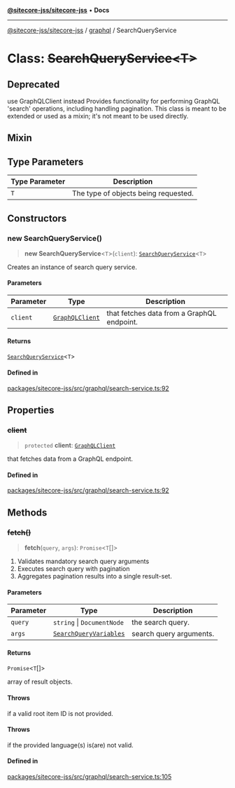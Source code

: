 [**@sitecore-jss/sitecore-jss**](../../README.md) • **Docs**

***

[@sitecore-jss/sitecore-jss](../../README.md) / [graphql](../README.md) / SearchQueryService

# Class: ~~SearchQueryService\<T\>~~

## Deprecated

use GraphQLClient instead
Provides functionality for performing GraphQL 'search' operations, including handling pagination.
This class is meant to be extended or used as a mixin; it's not meant to be used directly.

## Mixin

## Type Parameters

| Type Parameter | Description |
| ------ | ------ |
| `T` | The type of objects being requested. |

## Constructors

### new SearchQueryService()

> **new SearchQueryService**\<`T`\>(`client`): [`SearchQueryService`](SearchQueryService.md)\<`T`\>

Creates an instance of search query service.

#### Parameters

| Parameter | Type | Description |
| ------ | ------ | ------ |
| `client` | [`GraphQLClient`](../../index/interfaces/GraphQLClient.md) | that fetches data from a GraphQL endpoint. |

#### Returns

[`SearchQueryService`](SearchQueryService.md)\<`T`\>

#### Defined in

[packages/sitecore-jss/src/graphql/search-service.ts:92](https://github.com/Sitecore/jss/blob/32e43cec490a623a675f03f30cb52f47552c878c/packages/sitecore-jss/src/graphql/search-service.ts#L92)

## Properties

### ~~client~~

> `protected` **client**: [`GraphQLClient`](../../index/interfaces/GraphQLClient.md)

that fetches data from a GraphQL endpoint.

#### Defined in

[packages/sitecore-jss/src/graphql/search-service.ts:92](https://github.com/Sitecore/jss/blob/32e43cec490a623a675f03f30cb52f47552c878c/packages/sitecore-jss/src/graphql/search-service.ts#L92)

## Methods

### ~~fetch()~~

> **fetch**(`query`, `args`): `Promise`\<`T`[]\>

1. Validates mandatory search query arguments
2. Executes search query with pagination
3. Aggregates pagination results into a single result-set.

#### Parameters

| Parameter | Type | Description |
| ------ | ------ | ------ |
| `query` | `string` \| `DocumentNode` | the search query. |
| `args` | [`SearchQueryVariables`](../interfaces/SearchQueryVariables.md) | search query arguments. |

#### Returns

`Promise`\<`T`[]\>

array of result objects.

#### Throws

if a valid root item ID is not provided.

#### Throws

if the provided language(s) is(are) not valid.

#### Defined in

[packages/sitecore-jss/src/graphql/search-service.ts:105](https://github.com/Sitecore/jss/blob/32e43cec490a623a675f03f30cb52f47552c878c/packages/sitecore-jss/src/graphql/search-service.ts#L105)
